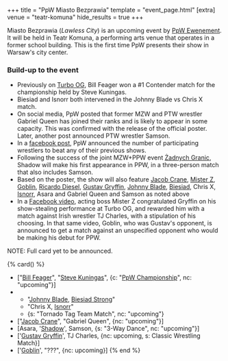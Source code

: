 +++
title = "PpW Miasto Bezprawia"
template = "event_page.html"
[extra]
venue = "teatr-komuna"
hide_results = true
+++

Miasto Bezprawia (_Lawless City_) is an upcoming event by [PpW Ewenement](@/o/ppw.md). It will be held in Teatr Komuna, a performing arts venue
that operates in a former school building. This is the first time PpW presents their show in Warsaw's city center.

### Build-up to the event

* Previously on [Turbo OG](@/e/2023-12-08-ppw-turbo-og.md), Bill Feager won a #1 Contender match for the championship held by Steve Kuningas.
* Biesiad and Isnorr both intervened in the Johnny Blade vs Chris X match.
* On social media, PpW posted that former MZW and PTW wrestler Gabriel Queen has joined their ranks and is likely to appear in some capacity. This was confirmed with the release of the official poster. Later, another post announced PTW wrestler Samson.
* In a [facebook post](https://www.facebook.com/OficjalnePPW/posts/pfbid02zU3wXTw4DstxtdtphsXJQB3Q7wifMUxgXaYxsAiHfPzxMazGQPtTWYzTCUCfXe3Bl), PpW announced the number of participating wrestlers to beat any of their previous shows.
* Following the success of the joint MZW+PPW event [Żadnych Granic](@/e/2023-09-23-ppw_mzw-zadnych-granic.md), Shadow will make his first appearance in PPW, in a three-person match that also includes Samson.
* Based on the poster, the show will also feature [Jacob Crane](@/w/jacob-crane.md), [Mister Z](@/w/mister-z.md), [Goblin](@/w/goblin.md), [Ricardo Diesel](@/w/ricardo-diesel.md), [Gustav Gryffin](@/w/gustav-gryffin.md), [Johnny Blade](@/w/johnny-blade.md), [Biesiad](@/w/biesiad.md), Chris X, [Isnorr](@/w/isnorr.md), Asara and Gabriel Queen and Samson as noted above
* In a [Facebook video](https://www.facebook.com/OficjalnePPW/videos/263013170024297/), acting boss Mister Z congratulated Gryffin on his show-stealing performance at Turbo OG, and rewarded him with a match against Irish wrestler TJ Charles, with a stipulation of his choosing. In that same video, Goblin, who was Gustav's opponent, is announced to get a match against an unspecified opponent who would be making his debut for PPW.

NOTE: Full card yet to be announced.

{% card() %}
- ["[Bill Feager](@/w/feager.md)", "[Steve Kuningas](@/w/steve-kuningas.md)", {c: "[PpW
      Championship](@/o/ppw.md#championships)", nc: "upcoming"}]
- - "[Johnny Blade](@/w/johnny-blade.md), [Biesiad Strong](@/w/biesiad.md)"
  - "Chris X, [Isnorr](@/w/isnorr.md)"
  - {s: "Tornado Tag Team Match", nc: "upcoming"}
- ["[Jacob Crane](@/w/jacob-crane.md)", "Gabriel Queen", {nc: "upcoming"}]
- [Asara, '[Shadow](@/w/shadow.md)', Samson, {s: "3-Way Dance", nc: "upcoming"}]
- ['[Gustav Gryffin](@/w/gustav-gryffin.md)', TJ Charles, {nc: upcoming, s: Classic Wrestling Match}]
- ['[Goblin](@/w/goblin.md)', "???", {nc: upcoming}]
{% end %}
